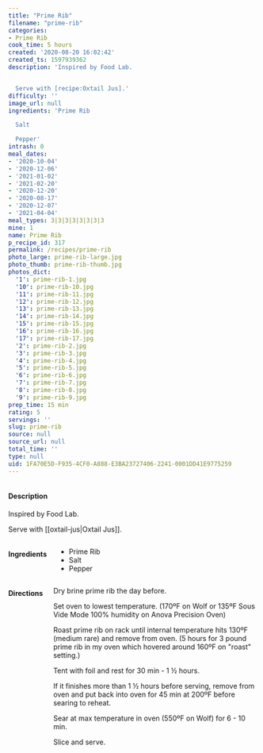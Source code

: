 ```yaml
---
title: "Prime Rib"
filename: "prime-rib"
categories:
- Prime Rib
cook_time: 5 hours
created: '2020-08-20 16:02:42'
created_ts: 1597939362
description: 'Inspired by Food Lab.


  Serve with [recipe:Oxtail Jus].'
difficulty: ''
image_url: null
ingredients: 'Prime Rib

  Salt

  Pepper'
intrash: 0
meal_dates:
- '2020-10-04'
- '2020-12-06'
- '2021-01-02'
- '2021-02-20'
- '2020-12-20'
- '2020-08-17'
- '2020-12-07'
- '2021-04-04'
meal_types: 3|3|3|3|3|3|3|3
mine: 1
name: Prime Rib
p_recipe_id: 317
permalink: /recipes/prime-rib
photo_large: prime-rib-large.jpg
photo_thumb: prime-rib-thumb.jpg
photos_dict:
  '1': prime-rib-1.jpg
  '10': prime-rib-10.jpg
  '11': prime-rib-11.jpg
  '12': prime-rib-12.jpg
  '13': prime-rib-13.jpg
  '14': prime-rib-14.jpg
  '15': prime-rib-15.jpg
  '16': prime-rib-16.jpg
  '17': prime-rib-17.jpg
  '2': prime-rib-2.jpg
  '3': prime-rib-3.jpg
  '4': prime-rib-4.jpg
  '5': prime-rib-5.jpg
  '6': prime-rib-6.jpg
  '7': prime-rib-7.jpg
  '8': prime-rib-8.jpg
  '9': prime-rib-9.jpg
prep_time: 15 min
rating: 5
servings: ''
slug: prime-rib
source: null
source_url: null
total_time: ''
type: null
uid: 1FA70E5D-F935-4CF0-A888-E3BA23727406-2241-0001DD41E9775259
---
```

<div class="large-8 medium-7 columns" id="writeup">		<div id="description"><h4>Description</h4>
<div class="box box-description content"><p>Inspired by Food Lab.</p>
<p>Serve with [[oxtail-jus|Oxtail Jus]].</p>
</div></div>	</div><!-- #writeup -->
</div><!-- #row-one -->
<div class="row" id="row-two">	<div class="medium-4 small-5 columns" id="ingredients"><h4>Ingredients</h4><div class="box box-ingredients content"><ul>
<li>Prime Rib</li>
<li>Salt</li>
<li>Pepper</li>
</ul>
</div>	</div>	<div class="medium-6 small-7 columns" id="directions"><h4>Directions</h4><div class="box box-directions content"><p>Dry brine prime rib the day before.</p>
<p>Set oven to lowest temperature. (170ºF on Wolf or 135ºF Sous Vide Mode 100% humidity on Anova Precision Oven)</p>
<p>Roast prime rib on rack until internal temperature hits 130ºF (medium rare) and remove from oven. (5 hours for 3 pound prime rib in my oven which hovered around 160ºF on &quot;roast&quot; setting.)</p>
<p>Tent with foil and rest for 30 min - 1 ½ hours.</p>
<p>If it finishes more than 1 ½ hours before serving, remove from oven and put back into oven for 45 min at 200ºF before searing to reheat.</p>
<p>Sear at max temperature in oven (550ºF on Wolf) for 6 - 10 min.</p>
<p>Slice and serve.</p>
</div>	</div>